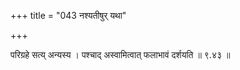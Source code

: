 +++
title = "043 नश्यतीषुर् यथा"

+++

परिग्रहे सत्य् अन्यस्य । पश्चाद् अस्वामित्वात् फलाभावं दर्शयति ॥ ९.४३ ॥